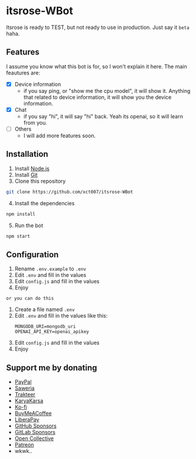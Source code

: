 # itsrose-WBot
Itsrose is ready to TEST, but not ready to use in production. Just say it `beta` haha.

## Features
I assume you know what this bot is for, so I won't explain it here.
The main feautures are:
- [x] Device information
  - if you say ping, or "show me the cpu model", it will show it. Anything that related to device information, it will show you the device information.
- [x] Chat
  - if you say "hi", it will say "hi" back. Yeah its openai, so it will learn from you.
- [ ] Others
  - I will add more features soon.

## Installation
1. Install [Node.js](https://nodejs.org/en/download/)
2. Install [Git](https://git-scm.com/downloads)
3. Clone this repository
```bash
git clone https://github.com/xct007/itsrose-WBot
```
4. Install the dependencies
```bash
npm install
```
5. Run the bot
```bash
npm start
```

## Configuration
1. Rename `.env.example` to `.env`
2. Edit `.env` and fill in the values
3. Edit `config.js` and fill in the values
4. Enjoy

`or you can do this`

1. Create a file named `.env`
2. Edit `.env` and fill in the values like this:
    ```env
    MONGODB_URI=mongodb_uri
    OPENAI_API_KEY=openai_apikey
    ```
3. Edit `config.js` and fill in the values
4. Enjoy


## Support me by donating
- [PayPal](https://paypal.me/xct007)
- [Saweria](https://saweria.co/xct007)
- [Trakteer](https://trakteer.id/xct007)
- [KaryaKarsa](https://karyakarsa.com/xct007)
- [Ko-fi](https://ko-fi.com/xct007)
- [BuyMeACoffee](https://www.buymeacoffee.com/xct007)
- [LiberaPay](https://liberapay.com/xct007)
- [GitHub Sponsors](https://github.com/xct007)
- [GitLab Sponsors](https://gitlab.com/xct007)
- [Open Collective](https://opencollective.com/xct007)
- [Patreon](https://patreon.com/xct007)
- wkwk..